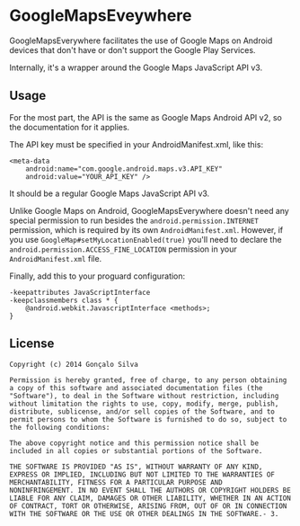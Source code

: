 # GoogleMapsEveywhere

GoogleMapsEverywhere facilitates the use of Google Maps on Android devices that don't have or don't support the Google Play Services.

Internally, it's a wrapper around the Google Maps JavaScript API v3.

## Usage

For the most part, the API is the same as Google Maps Android API v2, so the documentation for it applies.

The API key must be specified in your AndroidManifest.xml, like this:

    <meta-data
        android:name="com.google.android.maps.v3.API_KEY"
        android:value="YOUR_API_KEY" />

It should be a regular Google Maps JavaScript API v3.

Unlike Google Maps on Android, GoogleMapsEverywhere doesn't need any special permission to run besides the `android.permission.INTERNET` permission, which is required by its own `AndroidManifest.xml`. However, if you use `GoogleMap#setMyLocationEnabled(true)` you'll need to declare the `android.permission.ACCESS_FINE_LOCATION` permission in your `AndroidManifest.xml` file.

Finally, add this to your proguard configuration:

    -keepattributes JavaScriptInterface
    -keepclassmembers class * {
        @android.webkit.JavascriptInterface <methods>;
    }

## License

    Copyright (c) 2014 Gonçalo Silva

    Permission is hereby granted, free of charge, to any person obtaining
    a copy of this software and associated documentation files (the
    "Software"), to deal in the Software without restriction, including
    without limitation the rights to use, copy, modify, merge, publish,
    distribute, sublicense, and/or sell copies of the Software, and to
    permit persons to whom the Software is furnished to do so, subject to
    the following conditions:

    The above copyright notice and this permission notice shall be
    included in all copies or substantial portions of the Software.

    THE SOFTWARE IS PROVIDED "AS IS", WITHOUT WARRANTY OF ANY KIND,
    EXPRESS OR IMPLIED, INCLUDING BUT NOT LIMITED TO THE WARRANTIES OF
    MERCHANTABILITY, FITNESS FOR A PARTICULAR PURPOSE AND
    NONINFRINGEMENT. IN NO EVENT SHALL THE AUTHORS OR COPYRIGHT HOLDERS BE
    LIABLE FOR ANY CLAIM, DAMAGES OR OTHER LIABILITY, WHETHER IN AN ACTION
    OF CONTRACT, TORT OR OTHERWISE, ARISING FROM, OUT OF OR IN CONNECTION
    WITH THE SOFTWARE OR THE USE OR OTHER DEALINGS IN THE SOFTWARE.- 3. 
